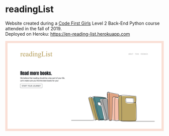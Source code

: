 # readingList

Website created during a [Code First Girls](https://codefirstgirls.com//) Level 2 Back-End Python course attended in the fall of 2019.  
Deployed on Heroku: https://en-reading-list.herokuapp.com

![home page](static/images/home_page.png)
